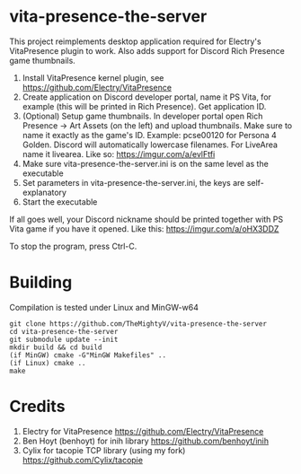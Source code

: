 # vita-presence-the-server
This project reimplements desktop application required for Electry's VitaPresence plugin to work. Also adds support for Discord Rich Presence game thumbnails.

1. Install VitaPresence kernel plugin, see https://github.com/Electry/VitaPresence
2. Create application on Discord developer portal, name it PS Vita, for example (this will be printed in Rich Presence). Get application ID.
3. (Optional) Setup game thumbnails. In developer portal open Rich Presence -> Art Assets (on the left) and upload thumbnails. Make sure to name it exactly as the game's ID. Example: pcse00120 for Persona 4 Golden. Discord will automatically lowercase filenames. For LiveArea name it livearea. Like so: https://imgur.com/a/evlFtfi
4. Make sure vita-presence-the-server.ini is on the same level as the executable
5. Set parameters in vita-presence-the-server.ini, the keys are self-explanatory
6. Start the executable

If all goes well, your Discord nickname should be printed together with PS Vita game if you have it opened.
Like this: https://imgur.com/a/oHX3DDZ

To stop the program, press Ctrl-C.



# Building
Compilation is tested under Linux and MinGW-w64
```
git clone https://github.com/TheMightyV/vita-presence-the-server
cd vita-presence-the-server
git submodule update --init
mkdir build && cd build
(if MinGW) cmake -G"MinGW Makefiles" ..
(if Linux) cmake ..
make
```

# Credits
1. Electry for VitaPresence https://github.com/Electry/VitaPresence
2. Ben Hoyt (benhoyt) for inih library https://github.com/benhoyt/inih
3. Cylix for tacopie TCP library (using my fork) https://github.com/Cylix/tacopie
